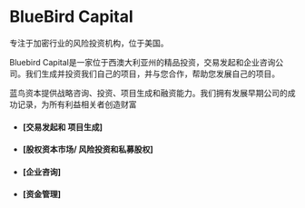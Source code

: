 # BlueBird Capital

专注于加密行业的风险投资机构，位于美国。

Bluebird Capital是一家位于西澳大利亚州的精品投资，交易发起和企业咨询公司。我们生成并投资我们自己的项目，并与您合作，帮助您发展自己的项目。

蓝鸟资本提供战略咨询、投资、项目生成和融资能力。我们拥有发展早期公司的成功记录，为所有利益相关者创造财富

- #### [交易发起和 项目生成]

- #### [股权资本市场/ 风险投资和私募股权]

- #### [企业咨询]

- #### [资金管理]
